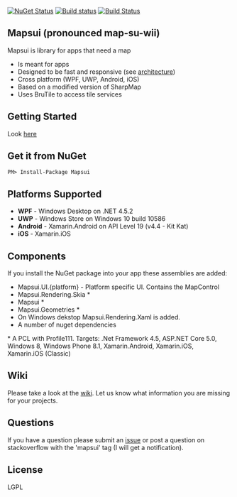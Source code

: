 [![NuGet Status](http://img.shields.io/nuget/v/Mapsui.svg?style=flat)](https://www.nuget.org/packages/Mapsui/)
[![Build status](https://ci.appveyor.com/api/projects/status/p20w43qv4ixkkftp?svg=true)](https://ci.appveyor.com/project/pauldendulk/mapsui)
[![Build Status](https://www.bitrise.io/app/f6f2ae30c3eb921b.svg?token=HqPHuFR_4KakFkxNuh4D-g&branch=master)](https://www.bitrise.io/app/f6f2ae30c3eb921b)

## Mapsui (pronounced map-su-wii)

Mapsui is library for apps that need a map

- Is meant for apps
- Designed to be fast and responsive (see [architecture](https://github.com/pauldendulk/Mapsui/wiki/Async-Fetching))
- Cross platform (WPF, UWP, Android, iOS)
- Based on a modified version of SharpMap
- Uses BruTile to access tile services

## Getting Started

Look [here](https://github.com/pauldendulk/Mapsui/wiki/Getting-Started-with-Mapsui)

## Get it from NuGet 
```
PM> Install-Package Mapsui
```

## Platforms Supported

- **WPF** - Windows Desktop on .NET 4.5.2
- **UWP** - Windows Store on Windows 10 build 10586
- **Android** - Xamarin.Android on API Level 19 (v4.4 - Kit Kat)
- **iOS** - Xamarin.iOS

## Components

If you install the NuGet package into your app these assemblies are added:

- Mapsui.UI.{platform} - Platform specific UI. Contains the MapControl
- Mapsui.Rendering.Skia \*
- Mapsui \*
- Mapsui.Geometries \*
- On Windows dekstop Mapsui.Rendering.Xaml is added.
- A number of nuget dependencies

\* A PCL with Profile111. Targets: .Net Framework 4.5, ASP.NET Core 5.0, Windows 8, Windows Phone 8.1, Xamarin.Android, Xamarin.iOS, Xamarin.iOS (Classic)

## Wiki
Please take a look at the [wiki](https://github.com/pauldendulk/Mapsui/wiki). Let us know what information you are missing for your projects. 

## Questions
If you have a question please submit an [issue](https://github.com/pauldendulk/Mapsui/issues) or post a question on stackoverflow with the 'mapsui' tag (I will get a notification).

## License 

LGPL
